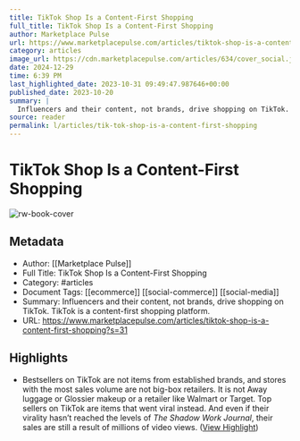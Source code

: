 ```yaml
---
title: TikTok Shop Is a Content-First Shopping
full_title: TikTok Shop Is a Content-First Shopping
author: Marketplace Pulse
url: https://www.marketplacepulse.com/articles/tiktok-shop-is-a-content-first-shopping?s=31
category: articles
image_url: https://cdn.marketplacepulse.com/articles/634/cover_social.jpg
date: 2024-12-29
time: 6:39 PM
last_highlighted_date: 2023-10-31 09:49:47.987646+00:00
published_date: 2023-10-20
summary: |
  Influencers and their content, not brands, drive shopping on TikTok. TikTok is a content-first shopping platform.
source: reader
permalink: l/articles/tik-tok-shop-is-a-content-first-shopping
---
```

# TikTok Shop Is a Content-First Shopping

![rw-book-cover](https://cdn.marketplacepulse.com/articles/634/cover_social.jpg)

## Metadata
- Author: [[Marketplace Pulse]]
- Full Title: TikTok Shop Is a Content-First Shopping
- Category: #articles
- Document Tags: [[ecommerce]] [[social-commerce]] [[social-media]] 
- Summary: Influencers and their content, not brands, drive shopping on TikTok. TikTok is a content-first shopping platform.
- URL: https://www.marketplacepulse.com/articles/tiktok-shop-is-a-content-first-shopping?s=31

## Highlights
- Bestsellers on TikTok are not items from established brands, and stores with the most sales volume are not big-box retailers. It is not Away luggage or Glossier makeup or a retailer like Walmart or Target. Top sellers on TikTok are items that went viral instead. And even if their virality hasn’t reached the levels of *The Shadow Work Journal*, their sales are still a result of millions of video views. ([View Highlight](https://read.readwise.io/read/01he2j78z0a1krdk6n0gny6p22))



